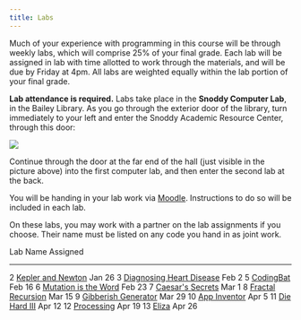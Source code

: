 ```yaml
---
title: Labs
---
```


Much of your experience with programming in this course will be through
weekly labs, which will comprise 25% of your final grade. Each lab will
be assigned in lab with time allotted to work through the materials, and
will be due by Friday at 4pm. All labs are weighted equally within the
lab portion of your final grade.

**Lab attendance is required.** Labs take place in the **Snoddy Computer
Lab**, in the Bailey Library. As you go through the exterior door of the
library, turn immediately to your left and enter the Snoddy Academic
Resource Center, through this door:

![](https://www.hendrix.edu/uploadedImages/Bailey_Library/Snoddy.jpg)

Continue through the door at the far end of the hall (just visible in
the picture above) into the first computer lab, and then enter the
second lab at the back.

You will be handing in your lab work via
[Moodle](http://moodle.hendrix.edu). Instructions to do so will be
included in each lab.

On these labs, you may work with a partner on the lab assignments if you
choose. Their name must be listed on any code you hand in as joint work.

  Lab   Name                                               Assigned
  ----- -------------------------------------------------- ----------
  2     [Kepler and Newton](labs/lab2.html)                Jan 26
  3     [Diagnosing Heart Disease](labs/lab3.html)         Feb 2
  5     [CodingBat](labs/lab5.html)                        Feb 16
  6     [Mutation is the Word](labs/lab6.html)             Feb 23
  7     [Caesar's Secrets](labs/lab7.html)                 Mar 1
  8     [Fractal Recursion](labs/lab8.html)                Mar 15
  9     [Gibberish Generator](labs/lab9.html)              Mar 29
  10    [App Inventor](labs/lab10.html)                    Apr 5
  11    [Die Hard III](labs/lab11.html)                    Apr 12
  12    [Processing](labs/lab12.html)                      Apr 19
  13    [Eliza](labs/lab13.html)                           Apr 26
